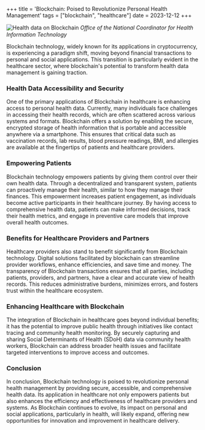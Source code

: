 +++
title = 'Blockchain: Poised to Revolutionize Personal Health Management'
tags = ["blockchain", "healthcare"]
date = 2023-12-12
+++

![Health data on Blockchain](../../healthdata_blockchain.jpg) *Oﬃce of the National Coordinator for Health Information Technology*

Blockchain technology, widely known for its applications in cryptocurrency, is experiencing a paradigm shift, moving beyond financial transactions to personal and social applications. This transition is particularly evident in the healthcare sector, where blockchain's potential to transform health data management is gaining traction.

### Health Data Accessibility and Security

One of the primary applications of Blockchain in healthcare is enhancing access to personal health data. Currently, many individuals face challenges in accessing their health records, which are often scattered across various systems and formats. Blockchain offers a solution by enabling the secure, encrypted storage of health information that is portable and accessible anywhere via a smartphone. This ensures that critical data such as vaccination records, lab results, blood pressure readings, BMI, and allergies are available at the fingertips of patients and healthcare providers.

### Empowering Patients

Blockchain technology empowers patients by giving them control over their own health data. Through a decentralized and transparent system, patients can proactively manage their health, similar to how they manage their finances. This empowerment increases patient engagement, as individuals become active participants in their healthcare journey. By having access to comprehensive health data, patients can make informed decisions, track their health metrics, and engage in preventive care models that improve overall health outcomes.

### Benefits for Healthcare Providers and Partners

Healthcare providers also stand to benefit significantly from Blockchain technology. Digital solutions facilitated by blockchain can streamline provider workflows, enhance efficiencies, and save time and money. The transparency of Blockchain transactions ensures that all parties, including patients, providers, and partners, have a clear and accurate view of health records. This reduces administrative burdens, minimizes errors, and fosters trust within the healthcare ecosystem.

### Enhancing Healthcare with Blockchain

The integration of Blockchain in healthcare goes beyond individual benefits; it has the potential to improve public health through initiatives like contact tracing and community health monitoring. By securely capturing and sharing Social Determinants of Health (SDoH) data via community health workers, Blockchain can address broader health issues and facilitate targeted interventions to improve access and outcomes.

### Conclusion

In conclusion, Blockchain technology is poised to revolutionize personal health management by providing secure, accessible, and comprehensive health data. Its application in healthcare not only empowers patients but also enhances the efficiency and effectiveness of healthcare providers and systems. As Blockchain continues to evolve, its impact on personal and social applications, particularly in health, will likely expand, offering new opportunities for innovation and improvement in healthcare delivery.

